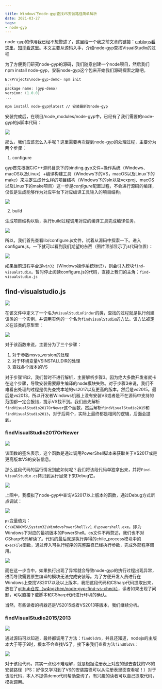 ```yaml
---

title: Windows下node-gyp查找VS安装路径简单解析
date: 2021-03-27
tags:
- node-gyp
---
```




node-gyp的作用我已经不想赘述了，这里给一个我之前文章的链接：[cnblogs看这里](https://www.cnblogs.com/w4ngzhen/p/14086497.html)，[知乎看这里](https://zhuanlan.zhihu.com/p/330468774)。本文主要从源码入手，介绍node-gyp查找VisualStudio的过程

<!-- more -->

为了方便我们研究node-gyp的源码，我们随意创建一个node项目，然后我们npm install node-gyp，安装node-gyp这个包来开始我们源码探索之路吧。

```powershell
E:\Projects\node-gyp-demo> npm init
...
package name: (gyp-demo)
version: (1.0.0)
...
```

```bash
npm install node-gyp@latest // 安装最新的node-gyp
```

安装完成后，在项目/node_modules/node-gyp中，已经有了我们需要的node-gyp的js脚本代码：

![](https://cdn.jsdelivr.net/gh/w4ngzhen/CDN/images/post/2021-03-27-node-gyp/gyp-lib-dir-position.jpg)

那么，我们应该怎么入手呢？这里需要再次提到node-gyp的处理过程，主要分为两个步骤：

1. configure

gyp首先根据C/C++源码目录下的binding.gyp文件+操作系统（Windows、macOS以及Linux）+编译构建工具（Windows下的VS，macOS以及Linux下的make）来决定生成什么样的项目结构（Windows下的sln以及vcxproj、macOS以及Linux下的make项目）这一步是*configure*配置过程，不会进行源码的编译，仅仅是生成能够作为对应平台下对应编译工具输入的项目结构。

![](https://cdn.jsdelivr.net/gh/w4ngzhen/CDN/images/post/2021-03-27-node-gyp/node-gyp-configure-flow.jpg)

2. build

生成项目结构以后，执行build过程调用对应的编译工具完成编译任务。

![](https://cdn.jsdelivr.net/gh/w4ngzhen/CDN/images/post/2021-03-27-node-gyp/node-gyp-build-flow.jpg)

所以，我们首先查看lib/configure.js文件，试着从源码中探索一下。进入configure.js，一下就可以看到我们期望的东西（图片顶部显示了js代码位置）：

![](https://cdn.jsdelivr.net/gh/w4ngzhen/CDN/images/post/2021-03-27-node-gyp/gyp-configure-portal-code.jpg)

如果当前进程平台是`win32`（Windows操作系统标识），则会引入模块`find-visualstudio`。暂时停止阅读configure.js的代码，直接上我们的主角：`find-visualstudio.js`

## find-visualstudio.js

![](https://cdn.jsdelivr.net/gh/w4ngzhen/CDN/images/post/2021-03-27-node-gyp/visualStudioFinder-class-def.jpg)

在该文件中定义了一个名为`VisualStudioFinder`的类，查找的过程就是执行创建该类的一个实例，并调用实例的一个名为`findVisualStudio`的方法。该方法被定义在该类的原型里：

![](https://cdn.jsdelivr.net/gh/w4ngzhen/CDN/images/post/2021-03-27-node-gyp/method-the-findVisualStudio.png)

对于该函数来说，主要分为了三个步骤：

1. 对于参数msvs_version的处理
2. 对于环境变量VSINSTALLDIR的处理
3. 查找各个版本的VS

对于步骤1和2，我们暂时不进行解析，主要解析步骤3。因为绝大多数开发者就卡在这个步骤，导致安装需要原生编译的node模块失败。对于步骤3来说，我们不难看出处理的过程是优先查找本地的vs2017以及更高的版本，然后是vs2015，最后是vs2013，所以开发者Windows机器上没有安装VS或者是不在源码中支持的范围都一定会报错，提示VS找不到。我们首先解析`findVisualStudio2017OrNewer`这个函数，然后解析`findVisualStudio2015`和`findVisualStudio2013`，对于后两个，实际上最终都是相同的逻辑，后面会提到。

### findVisualStudio2017OrNewer

![](https://cdn.jsdelivr.net/gh/w4ngzhen/CDN/images/post/2021-03-27-node-gyp/func-findVisualStudio2017OrNewer.png)

该函数的签名表示，这个函数是通过调用PowerShell脚本来获取关于VS2017或是更高版本VS的安装信息。

那么这段代码的运行情况到底如何呢？我们将该段代码单独拿出来，并将`Find-VisualStudio.cs`拷贝到运行目录下来Debug它。

![](https://cdn.jsdelivr.net/gh/w4ngzhen/CDN/images/post/2021-03-27-node-gyp/mock-findVisualStudio2017OrNewer.png)

上图中，我模拟了node-gyp中查询VS2017以上版本的函数，通过Debug方式断点调试：

![](https://cdn.jsdelivr.net/gh/w4ngzhen/CDN/images/post/2021-03-27-node-gyp/use-powershell.jpg)

`ps`变量值为：`C:\WINDOWS\System32\WindowsPowerShell\v1.0\powershell.exe`，即为Windows下对应的最初版本的PowerShell。cs文件不再赘述，我们也不对CSharp代码解读了。代码的最后就是执行弄得的chile_process模块中的`execFile`函数，通过传入可执行程序的完整路径已经执行参数，完成外部程序调用。

![](https://cdn.jsdelivr.net/gh/w4ngzhen/CDN/images/post/2021-03-27-node-gyp/execFile-stdout.jpg)

而在这一步当中，如果执行出现了异常就会导致node-gyp的执行过程出现异常，进而导致需要原生编译的模块无法完成安装等。为了方便开发人员进行在Windows上查找VS2017以及以上版本，我把这段代码和CSharp代码提取出来，放在了[github仓库（w4ngzhen/node-gyp-find-vs-check）](https://github.com/w4ngzhen/node-gyp-find-vs-check)，读者如果出现了问题，可以直接下载脚本和CSharp代码进行环境的确认。

当然，有些读者的机器还是VS2015或者VS2013等版本，我们继续分析。

### findVisualStudio2015/2013

![](https://cdn.jsdelivr.net/gh/w4ngzhen/CDN/images/post/2021-03-27-node-gyp/method-findVs2015Or2013.jpg)

通过源码可以知道，最终都调用了方法：`findOldVS`，并且还知道，nodejs的主版本大于等于9时，根本不会查找VS了。接下来我们查看方法`findOldVs`：

![](https://cdn.jsdelivr.net/gh/w4ngzhen/CDN/images/post/2021-03-27-node-gyp/method-findOldVS.jpg)

对于该段代码，其实一点也不难理解，就是根据注册表上对应的键去查找的VS的安装路径（PS：好像又学习到了VS的安装路径可以从注册表里面查看呢！）对于该段代码，本人不提供demo代码帮助查询了。有兴趣的读者可以自己提取代码，模拟调用。